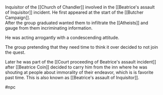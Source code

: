 Inquisitor of the [[Church of Chandler]] involved in the [[Beatrice's assault of Inquisitor]] incident. He first appeared at the start of the [[Butcher Campaign]].  
After the group graduated wanted them to infiltrate the [[Atheists]] and gauge from them incriminating information.

He was acting arrogantly with a condescending attitude. 

The group pretending that they need time to think it over decided to not join the quest.

Later he was part of the [[Court proceeding of Beatrice's assault incident]] after [[Beatrice Coin]] decided to carry him from the inn where he was shouting at people about immorality of their endeavor, which is is favorite past time. This is also known as [[Beatrice's assault of Inquisitor]].

#npc 